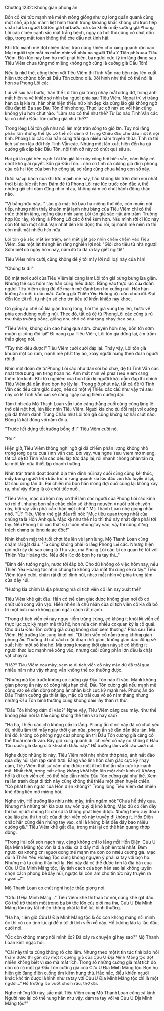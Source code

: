 




Chương 1232: Không gian phong ấn


Bốn cỗ khí tức mạnh mẽ mênh mông giống như cự long quấn quanh cùng một chỗ, áp lực mãnh liệt hình thành trong khoảng khắc không chỉ trực tiếp chấn lui ba người Lôi tôn giả hai bước mà còn khiến mấy cường giả Phong Lôi các ở bên cạnh sắc mặt trắng bệch, ngay cả hơi thở cũng có chút dồn dập, trong mắt toàn không thể che dấu nét kinh hãi.

Khí tức mạnh mẽ đột nhiên dâng trào cũng khiến cho xung quanh xôn xao. Mọi người trợn mắt há mồm nhìn về phía ba người Tiểu Y Tiên phía sau Tiêu Viêm. Đến lúc này bọn họ mới phát hiện, ba người cực kỳ im lặng đứng sau Tiêu Viêm chưa từng mở miệng không ngờ cũng là cường giả Đấu Tôn!

Nếu là như thế, cộng thêm với Tiêu Viêm thì Tinh Vẫn các bên này liền xuất hiện ước chừng bốn gã Đấu Tôn cường giả. Đội hình như thế có thể nói là hơn xa Phong Lôi các.

Lui về sau hai bước, thân thể Lôi tôn giả trong nháy mắt cứng đờ, trong ánh mắt hiện ra vẻ khiếp sợ nhìn ba người phía sau Tiêu Viêm. Ngoại trừ vị tráng hán xa lạ kia ra, hắn phát hiện thiếu nữ xinh đẹp kia cùng lão giả không ngờ đều đạt tới Ba sao Đấu Tôn đỉnh phong. Thực lực cỡ này so với hắn cũng không yếu hơn chút nào. "Làm sao có thể như thế? Từ lúc nào Tinh Vẫn các lại có nhiều Đấu Tôn cường giả như thế?"

Trong lòng Lôi tôn giả như nổi lên một trận sóng to gió lớn. Tuy nói rằng phần lớn những thế lực có thể nổi danh ở Trung Châu đều che dấu một ít nội tình. Phong Lôi các của hắn cũng trải qua nhiều năm truyền thừa. Tính ra thì lịch sử còn lâu đời hơn Tinh Vẫn các. Nhưng một lần xuất hiện đến ba gã cường giả cấp bậc Đấu Tôn, nội tình cỡ này có chút quá sâu a.

Hai gã lão giả bên cạnh Lôi tôn giả lúc này cũng hơi biến sắc, cảm thấy có chút khó giải quyết. Bốn gã Đấu Tôn… cho dù tính cả cưởng giả đỉnh phong của cả hai tộc của bọn họ cộng lại, sợ rằng cũng chưa bằng con số này.

Dưới sự áp bách của khí tức mạnh mè này, bầu không khí trên đỉnh núi nhất thời bị áp lực rất hơn. Đám đệ tử Phong Lôi các lúc trước còn đắc ý, thế nhưng giờ chỉ dám đứng nhìn nhau, không dám có chút hành động khác nào.

"Vị bằng hữu này…" Lão già mặc hổ bào há miệng thở dốc, còn muốn nói tiếp, nhưng nhìn thấy khuôn mặt lạnh như băng của Tiêu Viêm chỉ có thể thức thời im lặng, ngẩng đầu nhìn sang Lôi tôn giả sắc mặt âm trầm. Trường hợp lúc này, rõ ràng là Phong Lôi các ở thế kém hơn. Nếu mình rời đi lúc này còn tốt hơn một chút. Vạn nhất đến khi động thủ rồi, bị mạnh mẽ ném ra thì còn mất mặt nhiều hơn nữa.

Lôi tôn giả sắc mắt âm trầm, ánh mắt gắt gao nhìn chằm chằm vào Tiêu Viêm. Sau một lát thì nghiến răng nghiến lợi nói: "Giỏi cho tiểu tử nhà ngươi! Sớm biết có ngày hôm nay, năm đó ta đã ra tay giết ngươi!"

Tiêu Viêm mỉm cười, cũng không để ý tới mấy lời nói loại này của hắn!

"Chúng ta đi!"

Bộ mặt tươi cười của Tiêu Viêm lại càng làm Lôi tôn giả bừng bừng lửa giận. Nhưng thế cục hôm nay hắn cũng hiểu được. Bằng vào thực lực của đoàn người Tiêu Viêm cũng đủ để mạnh mẽ đánh bọn họ xuống núi. Hảo hán không ăn mệt trước mắt. Cường giả Thiên Yêu Hoàng tộc còn chưa tới. Đợi đến lúc tới rồi, tự nhiện sẽ cho tên tiểu tử khốn khiếp này khóc.

Cố gắng áp chế cổ lửa giận trong lòng, Lôi tôn giả vung tay lên, bước về phía con đường xuống núi. Theo đó, tất cả đệ tử Phong Lôi các cũng ủ rũ thu thập trường bồng, giống như chó có nhà tang chạy theo sau.

"Tiêu Viêm, không cần cao hứng quá sớm. Chuyện hôm nay, bổn tôn sớm muộn gì cũng đòi lại!" Đi nang qua Tiêu Viêm, Lôi tôn giả dừng lại, âm trầm thấp giọng nói.

"Tùy thời đều được!" Tiêu Viêm cười cười đáp lại. Thấy vậy, Lôi tôn giả khuôn mặt co rúm, mạnh mẽ phất tay áo, xoay người mang theo đoàn người rời đi.

Nhìn một đoàn đệ tử Phong Lôi các như đàn sói bỏ chạy, đệ tử Tinh Vẫn các nhất thời bùng lên tiếng hoan hô. Ánh mắt nhìn về phía Tiêu Viêm càng thêm tôn kính. Khi tôn nghiêm của bọn hắn bị người khác dẫm đạp thì chính Tiêu Viêm đã dẫn theo bọn họ lấy lại. Trong giờ phút này, tất cả đệ tử Tinh Vẫn các đều cảm giác được, nếu có một vị Thiếu các chủ như vậy thì sau này có lẽ Tinh Vẫn các sẽ càng ngày càng thêm cường đại.

Tâm tình của Mộ Thanh Loan vẫn luôn căng thẳng cuối cùng cũng lặng lẽ thở dài một hơi, lén liếc nhìn Tiêu Viêm. Người kia cho dù đối mặt với cường giả đã thành danh Trung Châu như Lôi tôn giả cũng không sợ hãi chút nào. Đúng là bất đúng với năm đó a.

"Trước hết dựng tốt trướng bồng đi!" Tiêu Viêm cười nói.

"Rõ!"

Hiện giờ, Tiêu Viêm không nghi ngờ gì đã chiếm phân lượng không nhỏ trong lòng đệ tử của Tinh Vẫn các. Bởi vậy, vừa nghe Tiêu Viêm mở miệng, tất cả đệ tử Tinh Vẫn các đều lập tức đáp lại, rồi nhanh chóng phân tán ra, lại một lần nữa thiết lập doanh trướng.

Nhìn trận tranh đoạt doanh địa trên đỉnh núi này cuối cùng cũng kết thúc, mấy bóng người trên bầu trời ở xung quanh kia lúc đầu còn lưu luyến ở lại, lát sau cũng tản đi. Đại chiến mà bọn hắn mong đợi cuối cùng lại không xảy ra, như vậy đúng là có chút tiếc nuối.

"Tiêu Viêm, mặc dù hôm nay có thể làm cho người của Phong Lôi các kinh sợ rời đi, nhưng bọn hắn chắc chắn sẽ không nguyện ý nuốt trôi chuyện này, bởi vậy vẫn phải cẩn thận một chút." Mộ Thanh Loan nhẹ giọng nhắc nhở. "Ừ!" Tiêu Viêm khẽ gật đầu rồi nói: "Mục tiêu quan trọng nhất của chúng ta là Hồn Anh quả. Mặc kệ như thế nào thì thứ này nhất định phải tới tay. Nếu Phong Lôi các thật sự muốn nhúng tay vào, vậy thì cũng đừng trách chúng ta lòng dạ ác độc!"

Nhìn khuôn mặt trẻ tuổi chợt lóe lên vẻ lạnh lùng, Mộ Thanh Loan cũng chậm rãi gật đầu. "Ta cũng không phải lo lắng Phong Lôi các. Nhưng hiện giờ nơi này dù sao cũng là Thú vực, mà Phong Lôi các lại có quan hệ tốt với Thiên Yêu Hoàng tộc. Nếu đến lúc đó bọn họ ra tay thì…"

"Binh đến tướng ngăn, nước tới đắp bờ. Cho dù không có việc hôm nay, nếu Thiên Yêu Hoàng tộc nhìn chúng ta không vừa mắt thì cũng sẽ ra tay." Tiêu Viêm tùy ý cười, chậm rãi đi tới đỉnh núi, nheo mắt nhìn về phía trung tâm của dãy núi.

"Hướng kia chính là địa phương mà di tích viễn cổ lần này xuất thế!"

Tiêu Viêm khẽ gật đầu. Hắn có thể cảm giác được không gian nơi đó có chút uốn cong vặn vẹo. Hiển nhiên là chủ nhân của di tích viễn cổ kia đã bố trí một bức màn không gian ngăn cách rất mạnh.

"Trong di tích viễn cổ này nguy hiểm trùng trùng, có không ít khôi lỗi viễn cổ thực lực cực kỳ mạnh mẽ thủ hộ, hơn nữa còn nhiều cơ quan kỳ lạ cổ quái. Cho dù là Đấu Tôn cường giả cũng không dám xem thường." Phía sau Tiêu Viêm, Hồ trưởng lão cung kính nói. "Di tích viễn cổ nằm trong không gian phong ấn. Thường thì cứ cách một đoạn thời gian, không gian dao động sẽ xuất hiện một số khe hở. Mà trong khoảng thời gian này sẽ có không ít người thực lực mạnh mẽ xông vào, nhưng cuối cùng phần lớn đều là chật vật chạy ra.

"Hả?" Tiêu Viêm cau mày, xem ra di tích viễn cổ này mặc dù đã trải qua nhiều năm như vậy nhưng vẫn không thể coi thường được.

"Nhưng mà lúc trước không có cường giả Đấu Tôn nào đi vào. Mảnh không gian phong ấn này có công hiệu hạn chế, Đấu Tôn cường giả nếu mạnh mẽ công vào sẽ dẫn động phong ấn phản kích cực kỳ mạnh mẽ. Phong ấn do Đấu Thánh cường giả thiết lập, mặc dù trải qua vô số năm tháng nhưng những Đấu Tôn bình thường cũng không dám lấy thân ra thử.

"Đấu Tôn không dám đi vào?" Nghe vậy, Tiêu Viêm càng cau mày. Như thế không phải nói là hắn cũng không thể tiến vào hay sao?

"Ha ha, Thiếu các chủ không cần lo lắng. Phong ấn ở nơi này đã có chút yếu ớt, nhiều lắm thì mấy ngày thời gian nữa, phong ấn sẽ dần dần tiêu tán. Mà khi đó, không có phòng ngự của phong ấn thì Đấu Tôn cường giả cũng có thể thoải mái đi vào. Bây giờ xung quanh di tích viễn cổ này có không ít Đấu Tôn cườn giả đang chờ khoảnh khắc này." Hồ trưởng lão vuốt râu cười nói.

Nghe được những lời này, Tiêu Viêm mới nhẹ nhõm thở phào, ánh mắt đảo qua dãy núi rậm rạp xanh tươi. Bằng vào linh hồn cảm giác cực kỳ nhạy cảm, Tiêu Viêm thật sự cảm ứng được một ít hơi thở ẩn nấp cực kỳ mạnh mẽ. Nhất thời, trong mắt cũng không khỏi hiện lên một chút kinh dị. Không hổ là di tích viễn cổ, có thể hấp dẫn nhiều Đấu Tôn cường giả như thế. Xem ra lần tranh đoạt di tích này cũng không thể thiếu một phen huyết chiến. "Có phát hiện người của Hồn điện không?" Trong lòng Tiêu Viêm đột nhiên khẽ động liền mở miệng hỏi.

Nghe vậy, Hồ trưởng lão nhíu nhíu mày, trầm ngâm nói: "Chưa hề thấy qua. Nhưng mà những tên kia xưa nay vốn quỷ dị khó lường, Mặc dù có đến đây thì hai người chúng tôi chỉ sợ là không phát hiện được. Nhưng theo suy đoán của lão phu thì tin tức của di tích viễn cổ này truyền đi không ít. Hồn Điện chắc hẳn cũng đến nhúng tay vào, chỉ là không biết đến đây bao nhiêu cường giả." Tiêu Viêm khẽ gật đầu, trong mắt lại có thể hàn quang chớp động.

"Trong Hài cốt sơn mạch này, cũng không chỉ lo lắng mỗi Hồn Điện, Cửu U Địa Minh Mãng tộc vốn là địa đầu xà ở đây mới là phiền toái nhất. Đám người kia không chỉ người đông thế mạnh mà còn có nhiều cường giả. Mặc dù là Thiên Yêu Hoàng Tộc cũng không nguyện ý phải ra tay với bọn họ. Nhưng mà ta cũng thấy hơi lạ. Nơi này đã có thể được tính là địa bàn của Cửu U Địa Minh Mãng tộc, lấy tính cách của bọn hắn sao lại không tuyển chọn cách phong bế dãy núi, ngược lại còn làm cho tin tức này truyền ra ngoài…?"

Mộ Thanh Loan có chút nghi hoặc thấp giọng nói.

"Cửu U Địa Minh Mãng…" Tiêu Viêm khẽ thì thào tự nói, cũng khẽ gật đầu. Có thể trở thành một trong ba bộ tộc lớn của giới ma thú, Cửu U Địa Minh Mãng tộc này tất nhiên không phải là thế lực bình thường.

"Ha ha, hiện giờ Cửu U Địa Minh Mãng tộc là ốc còn không mang nổi mình ốc thì còn có tinh lực gì để ý tới di tích viễn cổ này. Hồ trưởng lão lại lắc đầu, cười nói.

"Ốc còn không mang nổi mình ốc? Đã xảy ra chuyện gì hay sao?" Mộ Thanh Loan kinh ngạc hỏi.

"Cái này thì ta cũng không rõ cho lắm. Nhưng theo một ít tin tức tình báo hỏi thăm được thì gần đây một ít cường giả của Cửu U Địa Minh Mãng tộc đột nhiên không biết vì sao mà mất tích. Trong số những cường giả mất tích đó còn có cả một gã Đấu Tôn cường giả của Cửu U Địa Minh Mãng tộc. Bọn họ hiện giờ đang điên cuồng tìm kiếm hung thủ. Hắc hắc, điều khiến người khác khó tin được là hình như ra tay với Cửu U Địa Minh Mãng tộc chỉ là một người…" Hồ trưởng lão vuốt chòm râu, thở dài.

Nghe những lời này, sắc mặt Tiêu Viêm cùng Mộ Thanh Loan cũng cả kinh. Người nào lại có thể hung hãn như vậy, dám ra tay với vả Cửu U Địa Minh Mãng tộc?"




